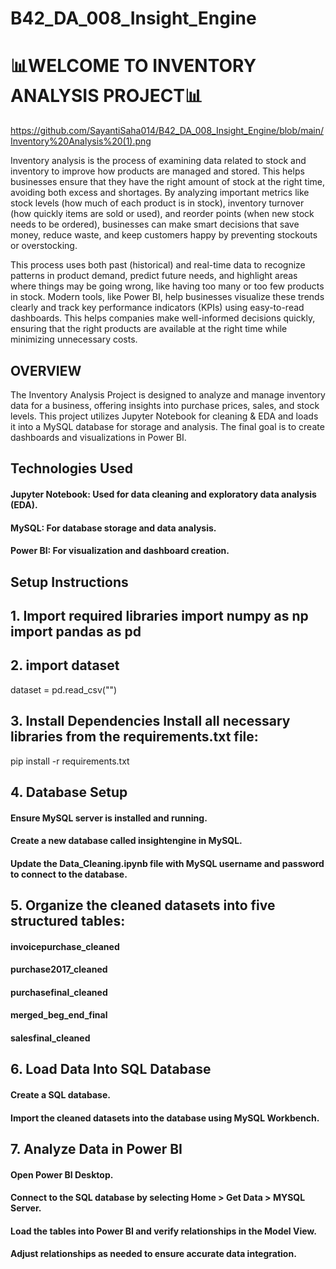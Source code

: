 # B42_DA_008_Insight_Engine

# 📊WELCOME TO INVENTORY ANALYSIS PROJECT📊

https://github.com/SayantiSaha014/B42_DA_008_Insight_Engine/blob/main/Inventory%20Analysis%20(1).png

Inventory analysis is the process of examining data related to stock and inventory to improve how products are managed and stored. This helps businesses ensure that they have the right amount of stock at the right time, avoiding both excess and shortages. By analyzing important metrics like stock levels (how much of each product is in stock), inventory turnover (how quickly items are sold or used), and reorder points (when new stock needs to be ordered), businesses can make smart decisions that save money, reduce waste, and keep customers happy by preventing stockouts or overstocking.

This process uses both past (historical) and real-time data to recognize patterns in product demand, predict future needs, and highlight areas where things may be going wrong, like having too many or too few products in stock. Modern tools, like Power BI, help businesses visualize these trends clearly and track key performance indicators (KPIs) using easy-to-read dashboards. This helps companies make well-informed decisions quickly, ensuring that the right products are available at the right time while minimizing unnecessary costs.
## OVERVIEW
The Inventory Analysis Project is designed to analyze and manage inventory data for a business, offering insights into purchase prices, sales, and stock levels. This project utilizes Jupyter Notebook for cleaning & EDA and loads it into a MySQL database for storage and analysis. The final goal is to create dashboards and visualizations in Power BI.
## Technologies Used
#### Jupyter Notebook: Used for data cleaning and exploratory data analysis (EDA).
#### MySQL: For database storage and data analysis.
#### Power BI: For visualization and dashboard creation.
## Setup Instructions
## 1. Import required libraries import numpy as np import pandas as pd
## 2. import dataset
dataset = pd.read_csv("")
## 3. Install Dependencies Install all necessary libraries from the requirements.txt file:
pip install -r requirements.txt
## 4. Database Setup
#### Ensure MySQL server is installed and running.
#### Create a new database called insightengine in MySQL.
#### Update the Data_Cleaning.ipynb file with MySQL username and password to connect to the database.
## 5. Organize the cleaned datasets into five structured tables:
#### invoicepurchase_cleaned
#### purchase2017_cleaned
#### purchasefinal_cleaned
#### merged_beg_end_final
#### salesfinal_cleaned
## 6.  Load Data Into SQL Database
#### Create a SQL database.
#### Import the cleaned datasets into the database using MySQL Workbench.
## 7. Analyze Data in Power BI
#### Open Power BI Desktop.
#### Connect to the SQL database by selecting Home > Get Data > MYSQL Server.
#### Load the tables into Power BI and verify relationships in the Model View.
#### Adjust relationships as needed to ensure accurate data integration.
